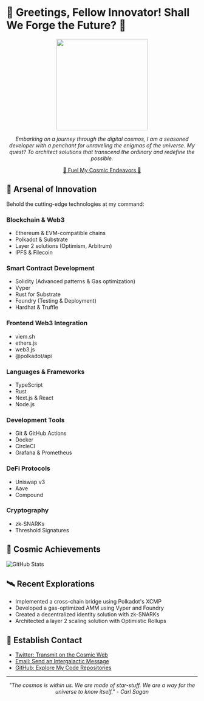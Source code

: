 # 🚀 Greetings, Fellow Innovator! Shall We Forge the Future? 🚀

<div align="center">
  <img src="https://external-content.duckduckgo.com/iu/?u=https%3A%2F%2Fsteemitimages.com%2F0x0%2Fhttps%3A%2F%2Fres.cloudinary.com%2Fhpiynhbhq%2Fimage%2Fupload%2Fv1517631979%2Fygp4mfqu3l5nl4bucajl.gif&f=1&nofb=1" width="240px">

  *Embarking on a journey through the digital cosmos, I am a seasoned developer with a penchant for unraveling the enigmas of the universe. My quest? To architect solutions that transcend the ordinary and redefine the possible.*

  [🌟 Fuel My Cosmic Endeavors 🌟]([codingsh.eth](https://etherscan.io/address/0xd1a8Dd23e356B9fAE27dF5DeF9ea025A602EC81e))
</div>

## 🔧 Arsenal of Innovation

Behold the cutting-edge technologies at my command:

### Blockchain & Web3
- Ethereum & EVM-compatible chains
- Polkadot & Substrate
- Layer 2 solutions (Optimism, Arbitrum)
- IPFS & Filecoin

### Smart Contract Development
- Solidity (Advanced patterns & Gas optimization)
- Vyper
- Rust for Substrate
- Foundry (Testing & Deployment)
- Hardhat & Truffle

### Frontend Web3 Integration
- viem.sh
- ethers.js
- web3.js
- @polkadot/api

### Languages & Frameworks
- TypeScript
- Rust
- Next.js & React
- Node.js

### Development Tools
- Git & GitHub Actions
- Docker
- CircleCI
- Grafana & Prometheus

### DeFi Protocols
- Uniswap v3
- Aave
- Compound

### Cryptography
- zk-SNARKs
- Threshold Signatures

## 🌌 Cosmic Achievements

![GitHub Stats](https://github-readme-stats.vercel.app/api?username=developerfred&show_icons=true&theme=radical)

## 🛰️ Recent Explorations

- Implemented a cross-chain bridge using Polkadot's XCMP
- Developed a gas-optimized AMM using Vyper and Foundry
- Created a decentralized identity solution with zk-SNARKs
- Architected a layer 2 scaling solution with Optimistic Rollups

## 📡 Establish Contact

- [Twitter: Transmit on the Cosmic Web](https://twitter.com/codingsh)
- [Email: Send an Intergalactic Message](mailto:codingsh@pm.me)
- [GitHub: Explore My Code Repositories](https://github.com/developerfred)

---

<div align="center">
  <i>"The cosmos is within us. We are made of star-stuff. We are a way for the universe to know itself." - Carl Sagan</i>
</div>
